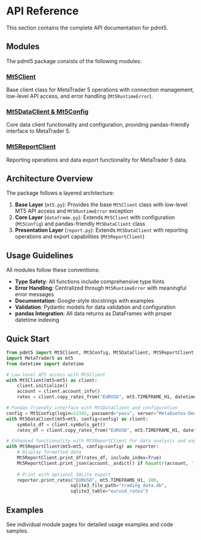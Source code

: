 # API Reference

This section contains the complete API documentation for pdmt5.

## Modules

The pdmt5 package consists of the following modules:

### [Mt5Client](mt5.md)
Base client class for MetaTrader 5 operations with connection management, low-level API access, and error handling (`Mt5RuntimeError`).

### [Mt5DataClient & Mt5Config](dataframe.md)
Core data client functionality and configuration, providing pandas-friendly interface to MetaTrader 5.

### [Mt5ReportClient](report.md)
Reporting operations and data export functionality for MetaTrader 5 data.

## Architecture Overview

The package follows a layered architecture:

1. **Base Layer** (`mt5.py`): Provides the base `Mt5Client` class with low-level MT5 API access and `Mt5RuntimeError` exception
2. **Core Layer** (`dataframe.py`): Extends `Mt5Client` with configuration (`Mt5Config`) and pandas-friendly `Mt5DataClient` class
3. **Presentation Layer** (`report.py`): Extends `Mt5DataClient` with reporting operations and export capabilities (`Mt5ReportClient`)

## Usage Guidelines

All modules follow these conventions:

- **Type Safety**: All functions include comprehensive type hints
- **Error Handling**: Centralized through `Mt5RuntimeError` with meaningful error messages
- **Documentation**: Google-style docstrings with examples
- **Validation**: Pydantic models for data validation and configuration
- **pandas Integration**: All data returns as DataFrames with proper datetime indexing

## Quick Start

```python
from pdmt5 import Mt5Client, Mt5Config, Mt5DataClient, Mt5ReportClient
import MetaTrader5 as mt5
from datetime import datetime

# Low-level API access with Mt5Client
with Mt5Client(mt5=mt5) as client:
    client.initialize()
    account = client.account_info()
    rates = client.copy_rates_from("EURUSD", mt5.TIMEFRAME_H1, datetime.now(), 100)

# Pandas-friendly interface with Mt5DataClient and configuration
config = Mt5Config(login=12345, password="pass", server="MetaQuotes-Demo")
with Mt5DataClient(mt5=mt5, config=config) as client:
    symbols_df = client.symbols_get()
    rates_df = client.copy_rates_from("EURUSD", mt5.TIMEFRAME_H1, datetime.now(), 100)

# Enhanced functionality with Mt5ReportClient for data analysis and export
with Mt5ReportClient(mt5=mt5, config=config) as reporter:
    # Display formatted data
    Mt5ReportClient.print_df(rates_df, include_index=True)
    Mt5ReportClient.print_json(account._asdict() if hasattr(account, '_asdict') else account)
    
    # Print with optional SQLite export
    reporter.print_rates("EURUSD", mt5.TIMEFRAME_H1, 100,
                        sqlite3_file_path="trading_data.db", 
                        sqlite3_table="eurusd_rates")
```

## Examples

See individual module pages for detailed usage examples and code samples.
